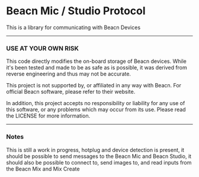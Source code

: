 # Beacn Mic / Studio Protocol

This is a library for communicating with Beacn Devices

***
### USE AT YOUR OWN RISK
This code directly modifies the on-board storage of Beacn devices. While it's been tested and made to be as safe as
is possible, it was derived from reverse engineering and thus may not be accurate.

This project is not supported by, or affiliated in any way with Beacn. For official Beacn software, please refer
to their website.

In addition, this project accepts no responsibility or liability for any use of this software, or any problems
which may occur from its use. Please read the LICENSE for more information.

***
### Notes
This is still a work in progress, hotplug and device detection is present, it should be possible to send messages
to the Beacn Mic and Beacn Studio, it should also be possible to connect to, send images to, and read inputs from
the Beacn Mix and Mix Create
